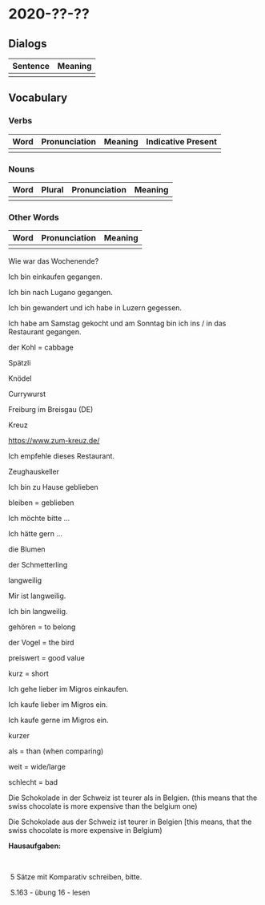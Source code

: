 # 2020-??-??

## Dialogs

| Sentence | Meaning |
| -------- | ------- |
|          |         |

## Vocabulary

### Verbs

| Word | Pronunciation | Meaning | Indicative Present |
| ---- | ------------- | ------- | ------------------ |
|      |               |         |                    |

### Nouns

| Word | Plural | Pronunciation | Meaning |
| ---- | ------ | ------------- | ------- |
|      |        |               |         |

### Other Words

| Word | Pronunciation | Meaning |
| ---- | ------------- | ------- |
|      |               |         |

Wie war das Wochenende? 

Ich bin einkaufen gegangen.



Ich bin nach Lugano gegangen. 

Ich bin gewandert und ich habe in Luzern gegessen. 



Ich habe am Samstag gekocht und am Sonntag bin ich ins / in das Restaurant gegangen. 





der Kohl = cabbage



Spätzli 

Knödel 



Currywurst 



Freiburg im Breisgau (DE) 

Kreuz 



https://www.zum-kreuz.de/



Ich empfehle dieses Restaurant. 



Zeughauskeller 



Ich bin zu Hause geblieben 



bleiben = geblieben 



Ich möchte bitte ... 

Ich hätte gern ...



die Blumen 

der Schmetterling 



langweilig 



Mir ist langweilig. 

Ich bin langweilig. 



gehören = to belong 



der Vogel = the bird



preiswert = good value 

 kurz = short

 

 

 Ich gehe lieber im Migros einkaufen. 

 

 Ich kaufe lieber im Migros ein. 

 

 Ich kaufe gerne im Migros ein. 

 

 kurzer 

 

 als = than (when comparing)

 

 weit = wide/large

 

 schlecht = bad

 

 

 Die Schokolade in der Schweiz ist teurer als in Belgien. (this means that the swiss chocolate is more expensive than the belgium one)

 

 Die Schokolade aus der Schweiz ist teurer in Belgien [this means, that the swiss chocolate is more expensive in Belgium) 

 

 **Hausaufgaben:** 

​     

​     5 Sätze mit Komparativ schreiben, bitte. 

​     S.163 - übung 16 - lesen 


